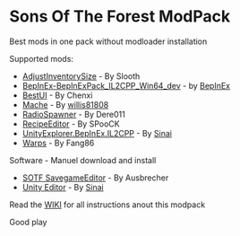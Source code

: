 # Sons Of The Forest ModPack
Best mods in one pack without modloader installation


Supported mods:

- [AdjustInventorySize](https://www.nexusmods.com/sonsoftheforest/mods/42?tab=description) - By Slooth
- [BepInEx-BepInExPack_IL2CPP_Win64_dev](https://builds.bepinex.dev/projects/bepinex_be) - by [BepInEx](https://github.com/BepInEx)
- [BestUI](https://thunderstore.io/c/sons-of-the-forest/p/Chenxi/BestUi/) - By Chenxi
- [Mache](https://github.com/willis81808/Mache) - By [willis81808](https://github.com/willis81808)
- [RadioSpawner](https://thunderstore.io/c/sons-of-the-forest/p/Dere011/RadioSpawner/) - By Dere011
- [RecipeEditor](https://thunderstore.io/c/sons-of-the-forest/p/SPooCK/RecipeEditor) - By SPooCK
- [UnityExplorer.BepInEx.IL2CPP](https://github.com/sinai-dev/UnityExplorer) - By [Sinai](https://github.com/sinai-dev)
- [Warps](https://thunderstore.io/c/sons-of-the-forest/p/Fang86/Warps/) - By Fang86


Software - Manuel download and install

- [SOTF SavegameEditor](https://www.nexusmods.com/sonsoftheforest/mods/34?tab=description) - By Ausbrecher
- [Unity Editor](https://github.com/sinai-dev/UnityExplorer#unity-editor) - By [Sinai](https://github.com/sinai-dev)


Read the [WIKI](https://github.com/ErythroCraft/SonsOfTheForestModPack/wiki) for all instructions anout this modpack



Good play
